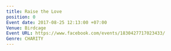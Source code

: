 ```yaml
---
title: Raise the Love
position: 0
Event date: 2017-08-25 12:13:00 +07:00
Venue: Birdcage
Event URL: https://www.facebook.com/events/1830427717023433/
Genre: CHARITY
---
```


